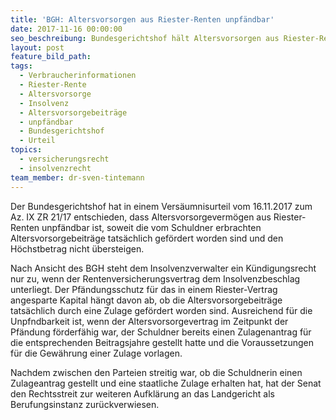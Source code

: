 ```yaml
---
title: 'BGH: Altersvorsorgen aus Riester-Renten unpfändbar'
date: 2017-11-16 00:00:00
seo_beschreibung: Bundesgerichtshof hält Altersvorsorgen aus Riester-Renten für unpfändbar
layout: post
feature_bild_path:
tags:
  - Verbraucherinformationen
  - Riester-Rente
  - Altersvorsorge
  - Insolvenz
  - Altersvorsorgebeiträge
  - unpfändbar
  - Bundesgerichtshof
  - Urteil
topics:
  - versicherungsrecht
  - insolvenzrecht
team_member: dr-sven-tintemann
---
```



Der Bundesgerichtshof hat in einem Vers&auml;umnisurteil vom 16.11.2017 zum Az. IX ZR 21/17 entschieden, dass Altersvorsorgeverm&ouml;gen aus Riester-Renten unpf&auml;ndbar ist, soweit die vom Schuldner erbrachten Altersvorsorgebeitr&auml;ge tats&auml;chlich gef&ouml;rdert worden sind und den H&ouml;chstbetrag nicht &uuml;bersteigen.

Nach Ansicht des BGH steht dem Insolvenzverwalter ein K&uuml;ndigungsrecht nur zu, wenn der Rentenversicherungsvertrag dem Insolvenzbeschlag unterliegt. Der Pf&auml;ndungsschutz f&uuml;r das in einem Riester-Vertrag angesparte Kapital h&auml;ngt davon ab, ob die Altersvorsorgebeitr&auml;ge tats&auml;chlich durch eine Zulage gef&ouml;rdert worden sind. Ausreichend f&uuml;r die Unpfndbarkeit ist, wenn der Altersvorsorgevertrag im Zeitpunkt der Pf&auml;ndung f&ouml;rderf&auml;hig war, der Schuldner bereits einen Zulagenantrag f&uuml;r die entsprechenden Beitragsjahre gestellt hatte und die Voraussetzungen f&uuml;r die Gew&auml;hrung einer Zulage vorlagen.

Nachdem zwischen den Parteien streitig war, ob die Schuldnerin einen Zulageantrag gestellt und eine staatliche Zulage erhalten hat, hat der Senat den Rechtsstreit zur weiteren Aufkl&auml;rung an das Landgericht als Berufungsinstanz zur&uuml;ckverwiesen.